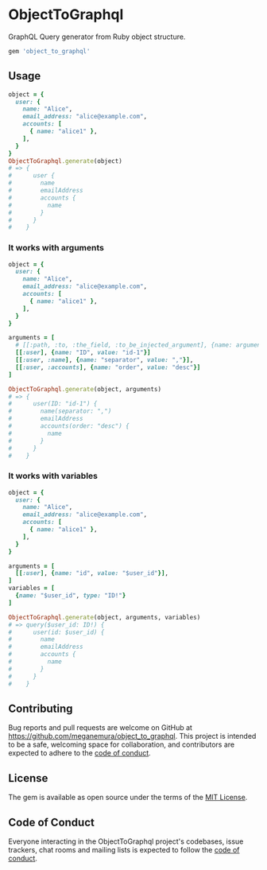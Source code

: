 # ObjectToGraphql

GraphQL Query generator from Ruby object structure.

```ruby
gem 'object_to_graphql'
```

## Usage

```ruby
object = {
  user: {
    name: "Alice",
    email_address: "alice@example.com",
    accounts: [
      { name: "alice1" },
    ],
  }
}
ObjectToGraphql.generate(object)
# => {
#      user {
#        name
#        emailAddress
#        accounts {
#          name
#        }
#      }
#    }
```

### It works with arguments

```ruby
object = {
  user: {
    name: "Alice",
    email_address: "alice@example.com",
    accounts: [
      { name: "alice1" },
    ],
  }
}

arguments = [
  # [[:path, :to, :the_field, :to_be_injected_argument], {name: argument_name, value: argument_value}]
  [[:user], {name: "ID", value: "id-1"}]
  [[:user, :name], {name: "separator", value: ","}],
  [[:user, :accounts], {name: "order", value: "desc"}]
]

ObjectToGraphql.generate(object, arguments)
# => {
#      user(ID: "id-1") {
#        name(separator: ",")
#        emailAddress
#        accounts(order: "desc") {
#          name
#        }
#      }
#    }
```

### It works with variables

```ruby
object = {
  user: {
    name: "Alice",
    email_address: "alice@example.com",
    accounts: [
      { name: "alice1" },
    ],
  }
}

arguments = [
  [[:user], {name: "id", value: "$user_id"}],
]
variables = [
  {name: "$user_id", type: "ID!"}
]

ObjectToGraphql.generate(object, arguments, variables)
# => query($user_id: ID!) {
#      user(id: $user_id) {
#        name
#        emailAddress
#        accounts {
#          name
#        }
#      }
#    }
```
## Contributing

Bug reports and pull requests are welcome on GitHub at https://github.com/meganemura/object_to_graphql. This project is intended to be a safe, welcoming space for collaboration, and contributors are expected to adhere to the [code of conduct](https://github.com/[USERNAME]/object_to_graphql/blob/main/CODE_OF_CONDUCT.md).

## License

The gem is available as open source under the terms of the [MIT License](https://opensource.org/licenses/MIT).

## Code of Conduct

Everyone interacting in the ObjectToGraphql project's codebases, issue trackers, chat rooms and mailing lists is expected to follow the [code of conduct](https://github.com/[USERNAME]/object_to_graphql/blob/main/CODE_OF_CONDUCT.md).
